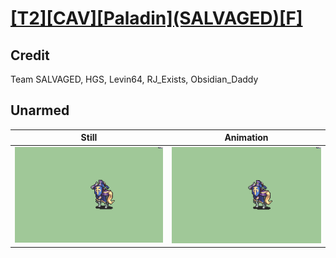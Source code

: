 # [\[T2\]\[CAV\]\[Paladin\]\(SALVAGED\)\[F\]](../)

## Credit

Team SALVAGED, HGS, Levin64, RJ_Exists, Obsidian_Daddy
	
## Unarmed

| Still | Animation |
| :---: | :-------: |
| ![Unarmed still](./Unarmed_000.png) | ![Unarmed animation](./Unarmed.gif) |

